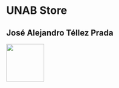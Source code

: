 # UNAB Store

## José Alejandro Téllez Prada

<img src="https://avatars.githubusercontent.com/u/166764435?v=4" width = "100">